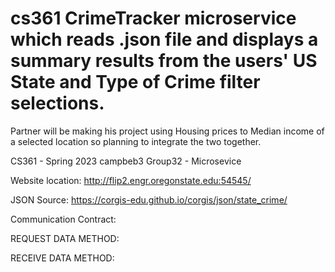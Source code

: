 # cs361 CrimeTracker microservice which reads .json file and displays a summary results from the users' US State and Type of Crime filter selections.
Partner will be making his project using Housing prices to Median income of a selected location so planning to integrate the two together.

CS361 - Spring 2023
campbeb3
Group32 - Microsevice

Website location: 
http://flip2.engr.oregonstate.edu:54545/

JSON Source: https://corgis-edu.github.io/corgis/json/state_crime/

Communication Contract:

REQUEST DATA METHOD:

RECEIVE DATA METHOD:
